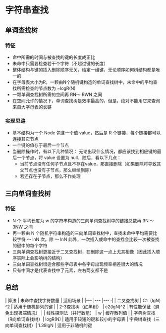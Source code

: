 # 字符串查找

## 单词查找树
### 特征
* 命中所需的时间与被查找的键的长度成正比
* 未命中只需要检查若干个字符（不超过键的长度）
* 整体结构与键的插入删除顺序无关，给定一组键，无论顺序如何树结构都是唯一的
* 在字母表大小为R，一颗由N个随机键构造的单词查找树中，未命中的平均查找所需检查的节点数为 ~logR(N)
* 一颗单词查找树所需的空间再 RN～ RWN 之间
* 在空间允许的情况下，单词查找树是效率最高的，但是，绝对不能用它来查询来自大字母表的长链

### 实现思路
* 基本结构为一个 Node 包含一个值 value，然后是 R 个链接，每个链接都可以连接其它节点
* 一个键的值存于最后一个节点
* 当删除操作时，有以下几种情况：
    无论出现什么情况，都应该找到相应键的最后一个节点，将 value 设置为 null，随后，看以下几点：
    * 当前节点没有任何子节点且不存在value，那直接删除（如果删除将导致其父节点也没有子节点，那么继续删除）
    * 若还存在子节点，那么不作处理


## 三向单词查找树
### 特征
* N 个 平均长度为 w 的字符串构造的三向单词查找树中的链接总数再 3N ～ 3NW 之间
* 再一颗由 N 个随机字符串构造的三向单词查找树中，查找未命中平均需要比较字符 ～ lnN 次。除 ～ lnN 此外，一次插入或命中的查找会比较一次被查找的键中的每个字符
* 三向单词查找树更接近于二叉查找树，在删除这一点上尤其相像（因此插入顺序实际上会影响树的结构）
* 三向单词查找树很适合那些字母表中各字母出现频率相差很大的情况
* 只有中间才是代表查找中了元素，左右两支都不是


## 总结
| 算法  | 未命中查找字符数量  | 适用场景   |
|---   |---               |---        ·|
| 二叉查找树  |  C1（lgN）^2  |   适用于随机排列的键 |
| 2-3查找树（红黑树）  | c2(lgN)^2  |  有性能保证（避免出现极端情况）  | 
| 线性探测法（并行数组）  | w   | 缓存散列值  |
| 字典树查找（R向单词查找树）| logR(N)   | 适用于较短的键和较小的字母表
| 字典树查找（三向单词查找树）| 1.39lgN   | 适用于非随机的键